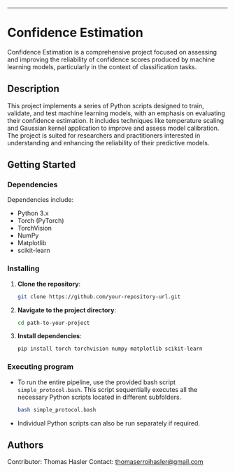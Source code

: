 ---

# Confidence Estimation

Confidence Estimation is a comprehensive project focused on assessing and improving the reliability of confidence scores produced by machine learning models, particularly in the context of classification tasks.

## Description

This project implements a series of Python scripts designed to train, validate, and test machine learning models, with an emphasis on evaluating their confidence estimation. It includes techniques like temperature scaling and Gaussian kernel application to improve and assess model calibration. The project is suited for researchers and practitioners interested in understanding and enhancing the reliability of their predictive models.

## Getting Started

### Dependencies

Dependencies include:

- Python 3.x
- Torch (PyTorch)
- TorchVision
- NumPy
- Matplotlib
- scikit-learn

### Installing

1. **Clone the repository**:
   ```bash
   git clone https://github.com/your-repository-url.git
   ```

2. **Navigate to the project directory**:
   ```bash
   cd path-to-your-project
   ```

3. **Install dependencies**:
   ```bash
   pip install torch torchvision numpy matplotlib scikit-learn
   ```

### Executing program

- To run the entire pipeline, use the provided bash script `simple_protocol.bash`. This script sequentially executes all the necessary Python scripts located in different subfolders.
  
  ```bash
  bash simple_protocol.bash
  ```

- Individual Python scripts can also be run separately if required.

## Authors

Contributor: Thomas Hasler
Contact: thomaserroihasler@gmail.com
